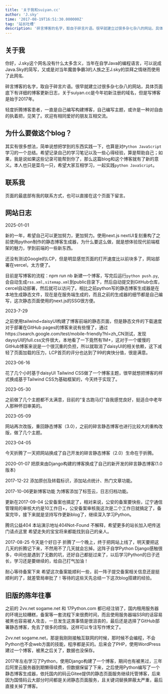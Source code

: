 ```yaml
---
title: '关于我和suiyan.cc'
author: 'J.sky'
time: '2017-08-19T16:51:30.000000Z'
tag: '站长吐槽'
description: '碎言博客的名字，取自于碎言片语。很早就建立过很多杂七杂八的网站，具体页面底下有想写日志，关于suiyan.cc是今年初新注册的域名，但是写博客是始于2017年。'
---
```


## 关于我

你好，J.sky这个网名没有什么太多含义，当年在自学Java的编程语言，可以说成Java.Sky的简写，又或是对当年魔兽争霸3的人族之王J.sky的崇拜之情继而使用了此网名.

碎言博客的名字，取自于碎言片语。很早就建立过很多杂七杂八的网站，具体页面底下有详细的博客更新日志，关于suiyan.cc是今年初新注册的域名，但是写博客是始于2017年。

轻度折腾博客患者，一直是自己编写构建博客，自己编写主题，或许是一种对自由的执着把，见笑了。欢迎有相同爱好的朋友互相交流。

## 为什么要做这个blog？

其实有很多想法，简单说想把学到的东西实践一下，也算是对`Python JavaScript`学习的一个总结。希望记录自己的学习笔记以及一些心得经验，算是帮助自己；如果，我是说如果这些记录可能帮到你了，那么这篇blog和这个博客就有了新的意义。本人也只是菜鸟一只，希望大家互相学习，一起实践`python JavaScript`。


## 联系我

页面的最底部有我的联系方式，也可以直接在这个页面下留言。

## 网站日志

2025-01-01

新的一年，希望自己可以更加努力，更加努力。使用next.js nextUI复刻重构了之前使用python制作的静态博客生成器，为什么要这么做，就是想体验现代前端框架的魅力，学到前端的一些新东西。

还没有测试Google的LCP，但是明显感觉页面的打开速度比以前块多了，网站部署在vercel，太方便了。

目前是写博客的流程：npm run nb 新建一个博客，写完后运行`python push.py`,会自动生成`rss.xml,sitemap.xml`到public目录下，然后自动提交到GitHub仓库，cercel自动部署，然后就可以访问了。相比之前python写的静态博客生成器是在本地生成静态文件，现在是在服务端生成的，而且之前的生成器的细节都是自己编写，这次静态页面使用的next.js的SSG很方便。

2023-7-29

之前使用tailwind+daisyUI构建了博客前端的静态页面，但是静态文件的下载速度对于部署在GitHub pages的博客来说有些慢了，通过https://search.google.com/test/mobile-friendly?hl=zh_CN测试，发现daysyUI的full.css文件很大，本地看了一下竟然有1M+，这对于一个缓慢的GitHub博客来说是一个很沉重的负担，所以就取消了daisyUI的相关依赖，这下减轻了页面加载的压力，LCP首页的评分也达到了99的爽快分值，很是满意。

2023-06-16

花了几个小时基于daisyUI Tailwind CSS做了一个博客主题，很早就想把博客的样式换成基于Tailwind CSS为基础框架的，今天终于实现了。

2023-05-30

之前做了几个主题都不太满意，目前的“复古跑马灯”自我感觉良好，挺适合中老年人那种怀旧审美的。

2023-05-09

网站再次改版，重回静态博客（3.0），之前的碎言静态博客也进行比较大的重构改版，做了几个主题。


2023-04-05 

今天折腾了一天把网站换成了自己开发的碎言静态博客（2.0）生命在于折腾。


2020-01-07
把原来由Django构建的博客换成了自己的新开发的碎言静态博客(1.0版本)

2017-12-22
添加原创及转载标识，添加站点统计、热门文章功能。

2017-10-06更新博客功能
为博客添加了标签云，日志归档功能。

更新在2017-09-04
公安备案也搞定了，相对来说，公安的备案要快些，辽宁通信管理局的审核大约是10工作日+，公安备案审核我这次是二个工作日就搞定了，备案完毕，接下来就是坚持写作更新blog了，继续深入学习Python。

腾讯公益404
本站演示地址404Not-Found
不解释，希望更多的站长加入吧传送门请点这里 希望走失的宝宝将来都能找到自己的亲人。


2017-08-25
今天是个好日子
折腾了一个晚上，终于把网站上线了，明天要把这几天的折腾记下来，不然用不了几天就会忘掉。这阵子自学Python Django感触很多，中间也是遇到了无数的坑，还好自己都挺过来了，以后学习Python的日子还长，学习还是要继续的，给自己打气加油！

耐心等待备案下来
希望这次备案能顺利一些，前一阵子提交备案相关信息还是挺顺利的了，就差管局审批了！等待的这些天先总结一下这次blog搭建的经验。



## 旧版的陈年往事

之前的 2vv.net sogame.net 和 17Python.com 都已经注销了，国内租用服务器的环境比较糟糕，备案等一套流程下来很费时间，而且使用服务器端SSR的话容易被黑也容易被人攻击，一旦发生这类事情是很沮丧的，最后还是选择了GitHub部署静态博客，免去了很多的烦恼，这样可以专注写作博文了。

2vv.net sogame.net，那是我刚刚接触互联网的时候，那时候不会编程，不会Python也不会web方面的技能，程序都是买的。后来会了PHP，使用WordPress建过一个博客，被黑之后关了，数据也没保存。

2017年左右学习了Python，使用Django构建了一个博客，期间也有被黑过，三年后阿里云服务器到期懒得续费，但数据保留了下来，之后使用Python编写了一个静态博客生成器，依托国内的码云Gitee提供的静态页面服务继续托管博客，后来因为国情码云大部分时间都是关闭静态页面服务，且关键词替换屏蔽太严重，最后直接关掉了博客。

